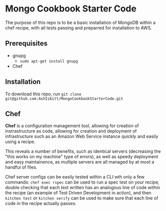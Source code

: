 # Mongo Cookbook Starter Code

The purpose of this repo is to be a basic installation of MongoDB within a chef recipe, with all tests passing and preparred for installation to AWS.

## Prerequisites

- gnupg
	- `sudo apt-get install gnupg`
- Chef

## Installation

To download this repo, run `git clone git@github.com:AshIsbitt/MongoCookbookStarterCode.git`

## Chef

**Chef** is a configuration management tool, allowing for creation of instrastructure as code, allowing for creation and deployment of infrastructure such as an Amazon Web Service instance quickly and easily using a recipe. 

This reveals a number of benefits, such as identical servers (decreasing the "this works on my machine" type of errors), as well as speedy deployment and easy maintainence, as multiple servers are all managed by at most a handful of files. 

Chef server configs can be easily tested within a CLI wth only a few commands: `chef exec rspec` can be used to run a spec test on your recipe, double checking that each test written has an analogous line of code within the recipe (an example of Test Driven Development in action), and then `kitchen test` or `kitchen verify` can be used to make sure that each line of code in the recipe actually passes. 